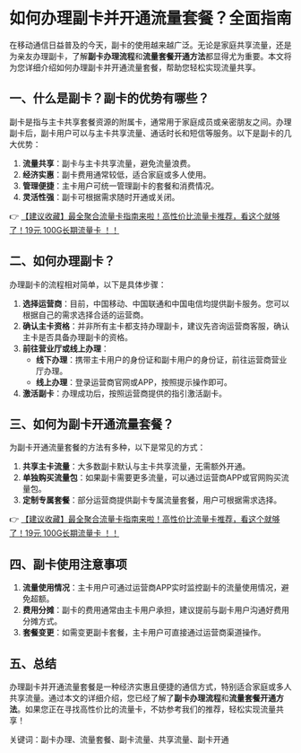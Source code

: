 # 如何办理副卡并开通流量套餐？全面指南

在移动通信日益普及的今天，副卡的使用越来越广泛。无论是家庭共享流量，还是为亲友办理副卡，了解**副卡办理流程**和**流量套餐开通方法**都显得尤为重要。本文将为您详细介绍如何办理副卡并开通流量套餐，帮助您轻松实现流量共享。

## 一、什么是副卡？副卡的优势有哪些？

副卡是指与主卡共享套餐资源的附属卡，通常用于家庭成员或亲密朋友之间。办理副卡后，副卡用户可以与主卡共享流量、通话时长和短信等服务。以下是副卡的几大优势：

1. **流量共享**：副卡与主卡共享流量，避免流量浪费。
2. **经济实惠**：副卡费用通常较低，适合家庭或多人使用。
3. **管理便捷**：主卡用户可统一管理副卡的套餐和消费情况。
4. **灵活性强**：副卡可根据需求随时开通或关闭。

👉 [【建议收藏】最全聚合流量卡指南来啦！高性价比流量卡推荐，看这个就够了！19元 100G长期流量卡 ！！](https://bit.ly/Liuliangka)

## 二、如何办理副卡？

办理副卡的流程相对简单，以下是具体步骤：

1. **选择运营商**：目前，中国移动、中国联通和中国电信均提供副卡服务。您可以根据自己的需求选择合适的运营商。
2. **确认主卡资格**：并非所有主卡都支持办理副卡，建议先咨询运营商客服，确认主卡是否具备办理副卡的资格。
3. **前往营业厅或线上办理**：
   - **线下办理**：携带主卡用户的身份证和副卡用户的身份证，前往运营商营业厅办理。
   - **线上办理**：登录运营商官网或APP，按照提示操作即可。
4. **激活副卡**：办理成功后，按照运营商提供的指引激活副卡。

## 三、如何为副卡开通流量套餐？

为副卡开通流量套餐的方法有多种，以下是常见的方式：

1. **共享主卡流量**：大多数副卡默认与主卡共享流量，无需额外开通。
2. **单独购买流量包**：如果副卡需要更多流量，可以通过运营商APP或官网购买流量包。
3. **定制专属套餐**：部分运营商提供副卡专属流量套餐，用户可根据需求选择。

👉 [【建议收藏】最全聚合流量卡指南来啦！高性价比流量卡推荐，看这个就够了！19元 100G长期流量卡 ！！](https://bit.ly/Liuliangka)

## 四、副卡使用注意事项

1. **流量使用情况**：主卡用户可通过运营商APP实时监控副卡的流量使用情况，避免超额。
2. **费用分摊**：副卡的费用通常由主卡用户承担，建议提前与副卡用户沟通好费用分摊方式。
3. **套餐变更**：如需变更副卡套餐，主卡用户可直接通过运营商渠道操作。

## 五、总结

办理副卡并开通流量套餐是一种经济实惠且便捷的通信方式，特别适合家庭或多人共享流量。通过本文的详细介绍，您已经了解了**副卡办理流程**和**流量套餐开通方法**。如果您正在寻找高性价比的流量卡，不妨参考我们的推荐，轻松实现流量共享！

关键词：副卡办理、流量套餐、副卡流量、共享流量、副卡开通